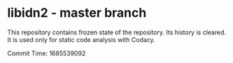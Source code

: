 # libidn2 - master branch

This repository contains frozen state of the repository.
Its history is cleared. It is used only for static code
analysis with Codacy.

Commit Time: 1685539092